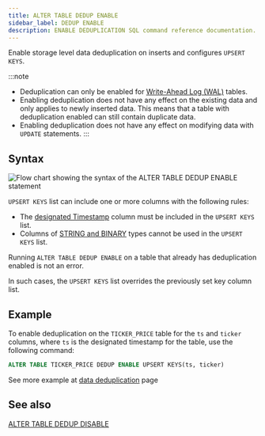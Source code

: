 ```yaml
---
title: ALTER TABLE DEDUP ENABLE
sidebar_label: DEDUP ENABLE 
description: ENABLE DEDUPLICATION SQL command reference documentation.
---
```


Enable storage level data deduplication on inserts and configures `UPSERT KEYS`.

:::note
- Deduplication can only be enabled for [Write-Ahead Log (WAL)](/docs/concept/write-ahead-log) tables.
- Enabling deduplication does not have any effect on the existing data and only applies to newly inserted data. This means that a table with deduplication enabled can still contain duplicate data.
- Enabling deduplication does not have any effect on modifying data with `UPDATE` statements.
:::

## Syntax

![Flow chart showing the syntax of the ALTER TABLE DEDUP ENABLE statement](/img/docs/diagrams/enableDedup.svg)

`UPSERT KEYS` list can include one or more columns with the following rules:

- The [designated Timestamp](/docs/concept/designated-timestamp) column must be included in the `UPSERT KEYS` list.
- Columns of [STRING and BINARY](/docs/reference/sql/datatypes) types cannot be used in the `UPSERT KEYS` list.

Running `ALTER TABLE DEDUP ENABLE` on a table that already has deduplication enabled is not an error. 

In such cases, the `UPSERT KEYS` list overrides the previously set key column list.

## Example

To enable deduplication on the `TICKER_PRICE` table for the `ts` and `ticker` columns, where `ts` is the designated timestamp for the table, use the following command:

```sql
ALTER TABLE TICKER_PRICE DEDUP ENABLE UPSERT KEYS(ts, ticker)
```

See more example at [data deduplication](/docs/concept/deduplication#example) page

## See also

[ALTER TABLE DEDUP DISABLE](/docs/reference/sql/alter-table-disable-deduplication)